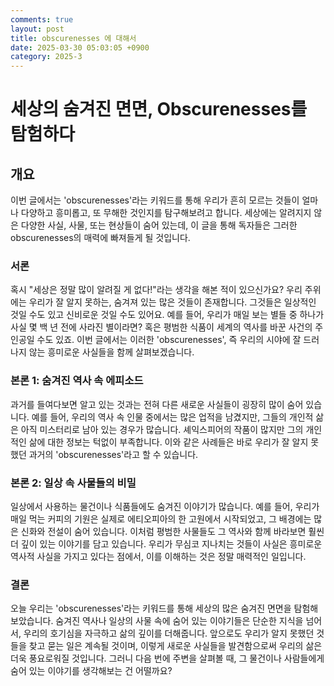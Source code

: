 ```yaml
---
comments: true
layout: post
title: obscurenesses 에 대해서
date: 2025-03-30 05:03:05 +0900
category: 2025-3
---
```


# 세상의 숨겨진 면면, Obscurenesses를 탐험하다

## 개요
이번 글에서는 'obscurenesses'라는 키워드를 통해 우리가 흔히 모르는 것들이 얼마나 다양하고 흥미롭고, 또 무해한 것인지를 탐구해보려고 합니다. 세상에는 알려지지 않은 다양한 사실, 사물, 또는 현상들이 숨어 있는데, 이 글을 통해 독자들은 그러한 obscurenesses의 매력에 빠져들게 될 것입니다.

### 서론
혹시 "세상은 정말 많이 알려질 게 없다!"라는 생각을 해본 적이 있으신가요? 우리 주위에는 우리가 잘 알지 못하는, 숨겨져 있는 많은 것들이 존재합니다. 그것들은 일상적인 것일 수도 있고 신비로운 것일 수도 있어요. 예를 들어, 우리가 매일 보는 별들 중 하나가 사실 몇 백 년 전에 사라진 별이라면? 혹은 평범한 식품이 세계의 역사를 바꾼 사건의 주인공일 수도 있죠. 이번 글에서는 이러한 'obscurenesses', 즉 우리의 시야에 잘 드러나지 않는 흥미로운 사실들을 함께 살펴보겠습니다.

### 본론 1: 숨겨진 역사 속 에피소드
과거를 들여다보면 알고 있는 것과는 전혀 다른 새로운 사실들이 굉장히 많이 숨어 있습니다. 예를 들어, 우리의 역사 속 인물 중에서는 많은 업적을 남겼지만, 그들의 개인적 삶은 아직 미스터리로 남아 있는 경우가 많습니다. 셰익스피어의 작품이 많지만 그의 개인적인 삶에 대한 정보는 턱없이 부족합니다. 이와 같은 사례들은 바로 우리가 잘 알지 못했던 과거의 'obscurenesses'라고 할 수 있습니다.

### 본론 2: 일상 속 사물들의 비밀
일상에서 사용하는 물건이나 식품들에도 숨겨진 이야기가 많습니다. 예를 들어, 우리가 매일 먹는 커피의 기원은 실제로 에티오피아의 한 고원에서 시작되었고, 그 배경에는 많은 신화와 전설이 숨어 있습니다. 이처럼 평범한 사물들도 그 역사와 함께 바라보면 훨씬 더 깊이 있는 이야기를 담고 있습니다. 우리가 무심코 지나치는 것들이 사실은 흥미로운 역사적 사실을 가지고 있다는 점에서, 이를 이해하는 것은 정말 매력적인 일입니다.

### 결론
오늘 우리는 'obscurenesses'라는 키워드를 통해 세상의 많은 숨겨진 면면을 탐험해보았습니다. 숨겨진 역사나 일상의 사물 속에 숨어 있는 이야기들은 단순한 지식을 넘어서, 우리의 호기심을 자극하고 삶의 깊이를 더해줍니다. 앞으로도 우리가 알지 못했던 것들을 찾고 묻는 일은 계속될 것이며, 이렇게 새로운 사실들을 발견함으로써 우리의 삶은 더욱 풍요로워질 것입니다. 그러니 다음 번에 주변을 살펴볼 때, 그 물건이나 사람들에게 숨어 있는 이야기를 생각해보는 건 어떨까요?